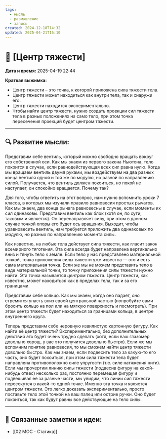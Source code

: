 ```yaml
---
tags:
  - мысль
  - размышление
  - запись
created: 2024-12-18T14:32
updated: 2025-04-21T16:10
---
```


# 💭  [Центр тяжести]

**Дата и время:** 2025-04-19 22:44

**Краткая выжимка:**
 
 - Центр тяжести – это точка, к которой приложена сила тяжести тела.
 - Центр тяжести может находиться как внутри тела, так и снаружи его.
 - Центр тяжести находится экспериментально.
 - Чтобы найти центр тяжести, нужно создать проекции сил тяжести тела в разных положениях на само тело, при этом точка пересечения проекций будет центром тяжести.

---

## 🔍 Развитие мысли:

Представим себе вентиль, который можно свободно вращать вокруг его собственной оси. Как мы знаем из первого закона Ньютона, тело покоится в случае, если равнодействующая всех сил равна нулю. Когда мы вращаем вентиль двумя руками, мы воздействуем на два разных конца вентиля одной и той же по модулю, но разной по направлению силой. Получается, что вентиль должен покоиться, но покой не наступает, он спокойно вращается. Почему так?

Для того, чтобы ответить на этот вопрос, нам нужно вспомнить уроки 7 класса, в которых мы изучали правило равновесия простых рычагов. Как мы знаем, два конца рычага равновесны в случае, если моменты их сил одинаковы. Представим вентиль как блок (хотя он, по сути, таковым и является). Он перенаправляет силу, при этом в данном случае точкой опоры его будет ось вращения. Выходит, чтобы уравновесить вентиль, нам требуется приложить два одинаковых по модулю, но разных по направлению момента силы.

Как известно, на любые тела действует сила тяжести, как гласит закон всемирного тяготения. Эта сила всегда будет направлена вертикально вниз и тянуть тело к земле. Если тело у нас представлено материальной точкой, точка приложения силы тяжести уже известна — это и есть сама материальная точка. Если же мы не можем представить тело в виде материальной точки, то точку приложения силы тяжести нужно найти. Эта точка называется *центром тяжести*. Центр тяжести, как известно, может находиться как в пределах тела, так и за его границами.

Представим себе кольцо. Как мы знаем, когда оно падает, оно стремится упасть вниз своей центральной частью (попробуйте сами бросить кольцо на пол или на мягкую поверхность и посмотреть). При этом центр тяжести будет находиться за границами кольца, в центре внутреннего круга.

Теперь представим себе неровную извилистую картонную фигуру. Как найти её центр тяжести? Экспериментально, без дополнительных действий это будет очень трудно сделать (хотя, если ваш глазомер довольно хорош, у вас это получится довольно быстро). Если же мы вспомним понятие равновесия, то мы сможем найти центр тяжести довольно быстро. Как мы знаем, если подвесить тело за какую-то его часть, оно будет покоиться, при этом сила тяжести тела будет направлена противоположно силе упругости (т.е. силе натяжения нити). Если мы прочертим линию силы тяжести (подвесив фигуру на какой-нибудь отвес) несколько раз, постоянно перемещая фигуру и подвешивая её за разные части, мы увидим, что линии сил тяжести пересекутся в какой-то одной точке. Именно эта точка и является центром тяжести. Это легко доказать экспериментально, просто поставьте тело этой точкой на ваш палец или острие ручки. Оно будет покоиться, так как будут равны все действующие на тело силы.

---

## 🔄 Связанные заметки и идеи:

- [[02 MOC - Статика]]



